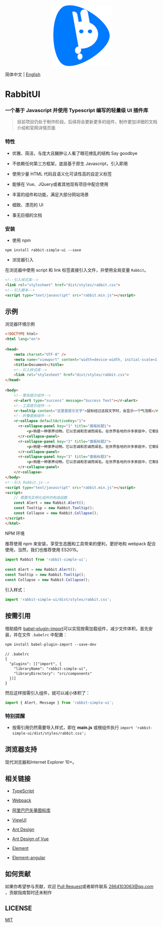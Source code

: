 <p align="center">
    <a href="https://github.com/niu-grandpa/rabbit-ui">
        <img width="200" src="./assets/logo.svg">
    </a>
</p>

简体中文 | [English](./README.en-US.md)

<h1>
RabbitUI
    <h3>一个基于 Javascript 并使用 Typescript 编写的轻量级 UI 插件库</h3>
</h1>

> 目前项目仍处于制作阶段，后续将会更新更多的组件，制作更加详细的文档介绍和官网详情页面

### 特性

- 优雅、简洁，与庞大且臃肿让人看了眼花缭乱的结构 Say goodbye

- 不依赖任何第三方框架，底层基于原生 Javascript，引入即用

- 使用少量 HTML 代码且语义化可读性高的自定义标签

- 能够在 Vue、JQuery或者其他现有项目中配合使用

- 丰富的组件和功能，满足大部分网站场景

- 细致、漂亮的 UI

- 事无巨细的文档

### 安装

- 使用 npm

```text
npm install rabbit-simple-ui --save
```

- 浏览器引入

在浏览器中使用 script 和 link 标签直接引入文件，并使用全局变量 `Rabbit`。

```html
<!--引入样式库-->
<link rel="stylesheet" href="dist/styles/rabbit.css">
<!--引入脚本-->
<script type="text/javascript" src="rabbit.min.js"></script>
```

## 示例

浏览器环境示例

```html
<!DOCTYPE html>
<html lang="en">

<head>
    <meta charset="UTF-8" />
    <meta name="viewport" content="width=device-width, initial-scale=1.0" />
    <title>Document</title>
    <!--引入样式库-->
    <link rel="stylesheet" href="dist/styles/rabbit.css">
</head>
    
<body>
    <!--警告提示组件-->
    <r-alert type="success" message="Success Text"></r-alert>
    <!--工具提示组件-->
    <r-tooltip content="这里是提示文字">鼠标经过这段文字时，会显示一个气泡框</r-tooltip>
    <!--折叠面板组件-->
    <r-collapse defaultActiveKey="1">
      <r-collapse-panel key="1" title="面板标题1">
          <p>狗是一种家养动物。它以忠诚和忠诚而闻名，在世界各地的许多家庭中，它都是受欢迎的客人。</p>
      </r-collapse-panel>
      <r-collapse-panel key="2" title="面板标题2">
          <p>狗是一种家养动物。它以忠诚和忠诚而闻名，在世界各地的许多家庭中，它都是受欢迎的客人。</p>
      </r-collapse-panel>
      <r-collapse-panel key="3" title="面板标题3">
          <p>狗是一种家养动物。它以忠诚和忠诚而闻名，在世界各地的许多家庭中，它都是受欢迎的客人。</p>
      </r-collapse-panel>
    </r-collapse>
</body>
<!--引入 Rabbit.js-->
<script type="text/javascript" src="rabbit.min.js"></script>
<script>
    // 需要先实例化组件的构造函数
    const Alert = new Rabbit.Alert();   
    const Tooltip = new Rabbit.Tooltip();  
    const Collapse = new Rabbit.Collapse();  
</script>
</html>
```

NPM 环境

推荐使用 npm 来安装，享受生态圈和工具带来的便利，更好地和 webpack 配合使用，当然，我们也推荐使用 ES2015。

```js
import Rabbit from 'rabbit-simple-ui';

const Alert = new Rabbit.Alert();   
const Tooltip = new Rabbit.Tooltip();
const Collapse = new Rabbit.Collapse();  
```

引入样式：

```js
import 'rabbit-simple-ui/dist/styles/rabbit.css';
```

## 按需引用

 借助插件 [babel-plugin-import](https://github.com/ant-design/babel-plugin-import)可以实现按需加载组件，减少文件体积。首先安装，并在文件 `.babelrc` 中配置：

```text
npm install babel-plugin-import --save-dev

// .babelrc
{
  "plugins": [["import", {
    "libraryName": "rabbit-simple-ui",
    "libraryDirectory": "src/components"
  }]]
}
```

然后这样按需引入组件，就可以减小体积了：

```js
import { Alert, Message } from 'rabbit-simple-ui';
```

### 特别提醒

- 按需引用仍然需要导入样式，即在 **main.js** 或根组件执行 `import 'rabbit-simple-ui/dist/styles/rabbit.css';`

## 浏览器支持

现代浏览器和Internet Explorer 10+。

## 相关链接

- [TypeScript](https://www.tslang.cn/)

- [Webpack](http://webpack.github.io/)
- [阿里巴巴矢量图标库](https://www.iconfont.cn/)
- [ViewUI](https://www.iviewui.com/)
- [Ant Design](https://ant.design/index-cn)

- [Ant Design of Vue](https://2x.antdv.com/docs/vue/introduce-cn/)
- [Element](https://element.eleme.cn/)
- [Element-angular](https://element-angular.faas.ele.me/guide/install)

## 如何贡献

如果你希望参与贡献，欢迎 [Pull Request](https://github.com/vueComponent/ant-design-vue/pulls)或者邮件联系 2864103063@qq.com ，贡献指南暂时还未制作

## LICENSE

[MIT](https://github.com/niu-grandpa/RabbitUI/blob/master/LICENSE)
